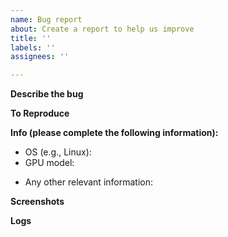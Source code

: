 ```yaml
---
name: Bug report
about: Create a report to help us improve
title: ''
labels: ''
assignees: ''

---
```


**Describe the bug**
<!-- A clear and concise description of what the bug is. -->

**To Reproduce**
<!-- What steps can we follow to reproduce the issue? -->

**Info (please complete the following information):**
 - OS (e.g., Linux): 
 - GPU model: 
<!-- Run this commands to get GPU info:
Linux: nvidia-smi -L
Windows (CMD): wmic path win32_VideoController get name
-->
 - Any other relevant information: 
<!-- Include the output of the following commands (please wrap in between triple-back-ticks (```):

On Windows (Miniconda prompt) run:
conda activate avatarify
conda info
conda list
:: Environment info
set | findstr /I "CUDA CONDA Python" | findstr /V "Path"
echo %PATH:;=&echo.%

On Linux/Mac environment info:
conda activate avatarify
conda info
conda list
echo $PYTHONPATH
echo $PATH
-->

**Screenshots**
<!-- If applicable, add screenshots to help explain your problem. -->

**Logs**
<!-- Got an Exception? Put entire terminal output in between triple-back-ticks (```). If the output is too long, consider text pasting tools like https://gist.github.com or https://pastebin.com -->
